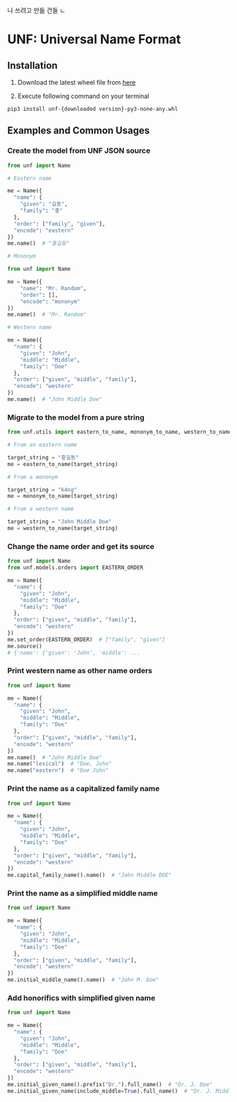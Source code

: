 나 쓰려고 만듦 건들 ㄴ

# UNF: Universal Name Format

## Installation

1. Download the latest wheel file from [here](https://github.com/k44ng/universal-name-format/releases)
   
2. Execute following command on your terminal

`pip3 install unf-{downloaded version}-py3-none-any.whl`

## Examples and Common Usages

### Create the model from UNF JSON source

```python
from unf import Name

# Eastern name

me = Name({
  "name": {
    "given": "길동",
    "family": "홍"
  },
  "order": ["family", "given"],
  "encode": "eastern"
})
me.name()  # "홍길동"

# Mononym

from unf import Name

me = Name({
    "name": "Mr. Random",
    "order": [],
    "encode": "mononym"
})
me.name()  # "Mr. Random"

# Western name

me = Name({
  "name": {
    "given": "John",
    "middle": "Middle",
    "family": "Doe"
  },
  "order": ["given", "middle", "family"],
  "encode": "western"
})
me.name()  # "John Middle Doe"
```

### Migrate to the model from a pure string

```python
from unf.utils import eastern_to_name, mononym_to_name, western_to_name

# From an eastern name

target_string = "홍길동"
me = eastern_to_name(target_string)

# From a mononym

target_string = "k4ng"
me = mononym_to_name(target_string)

# From a western name

target_string = "John Middle Doe"
me = western_to_name(target_string)
```

### Change the name order and get its source

```python
from unf import Name
from unf.models.orders import EASTERN_ORDER

me = Name({
  "name": {
    "given": "John",
    "middle": "Middle",
    "family": "Doe"
  },
  "order": ["given", "middle", "family"],
  "encode": "western"
})
me.set_order(EASTERN_ORDER)  # ["family", "given"]
me.source()
# {'name': {'given': 'John', 'middle': ...
```

### Print western name as other name orders

```python
from unf import Name

me = Name({
  "name": {
    "given": "John",
    "middle": "Middle",
    "family": "Doe"
  },
  "order": ["given", "middle", "family"],
  "encode": "western"
})
me.name()  # "John Middle Doe"
me.name("lexical")  # "Doe, John"
me.name("eastern")  # "Doe John"
```

### Print the name as a capitalized family name

```python
from unf import Name

me = Name({
  "name": {
    "given": "John",
    "middle": "Middle",
    "family": "Doe"
  },
  "order": ["given", "middle", "family"],
  "encode": "western"
})
me.capital_family_name().name()  # "John Middle DOE"
```

### Print the name as a simplified middle name

```python
from unf import Name

me = Name({
  "name": {
    "given": "John",
    "middle": "Middle",
    "family": "Doe"
  },
  "order": ["given", "middle", "family"],
  "encode": "western"
})
me.initial_middle_name().name()  # "John M. Doe"
```

### Add honorifics with simplified given name

```python
from unf import Name

me = Name({
  "name": {
    "given": "John",
    "middle": "Middle",
    "family": "Doe"
  },
  "order": ["given", "middle", "family"],
  "encode": "western"
})
me.initial_given_name().prefix("Dr.").full_name()  # "Dr. J. Doe"
me.initial_given_name(include_middle=True).full_name()  # "Dr. J. Middle Doe"
```
